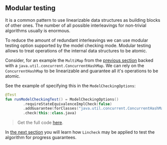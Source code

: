 ## Modular testing

It is a common pattern to use linearizable data structures as building blocks of other ones.
The number of all possible interleavings for non-trivial algorithms usually is enormous.

To reduce the amount of redundant interleavings we can use modular testing option supported by the model checking mode.
Modular testing allows to treat operations of the internal data structures to be atomic.

Consider, for an example the `MultiMap` from the [previous section](#parameter-generation.md) 
backed with a `java.util.concurrent.ConcurrentHashMap`. 
We can rely on the `ConcurrentHashMap` to be linearizable and guarantee all it's operations to be atomic.

See the example of specifying this in the `ModelCheckingOptions`:

```kotlin
@Test
fun runModelCheckingTest() = ModelCheckingOptions()
        .requireStateEquivalenceImplCheck(false)
        .addGuarantee(forClasses("java.util.concurrent.ConcurrentHashMap").allMethods().treatAsAtomic())
        .check(this::class.java)
```

> Get the full code [here](../src/jvm/test/org/jetbrains/kotlinx/lincheck/test/guide/MultiMapTest.kt).

In [the next section](progress-guarantees.md) you will learn how `Lincheck` may be applied to test the algorithm 
for progress guarantees.